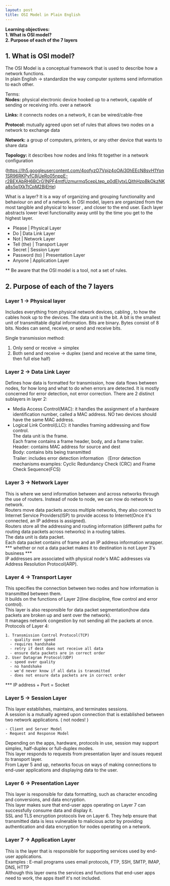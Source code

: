 ```yaml
---
layout: post
title: OSI Model in Plain English
---
```



**Learning objectives:**  
**1. What is OSI model?**  
**2. Purpose of each of the 7 layers**  

## 1. What is OSI model?  
The OSI Model is a conceptual framework that is used to describe how a network functions.   
In plain English -> standardize the way computer systems send information to each other.


Terms:  
**Nodes:** physical electronic device hooked up to a network, capable of sending or receiving info. over a network   

**Links:** it connects nodes on a network, it can be wired/cable-free   

**Protocol:** mutually agreed upon set of rules that allows two nodes on a network to exchange data  

**Network:** a group of computers, printers, or any other device that wants to share data  

**Topology:** it describes how nodes and links fit together in a network configuration

(https://lh5.googleusercontent.com/4oofyzO7Vpjz4oOAi30hEEcN8svH1Yon1SR96RKPyfC8jUeRo05nppE-r2BEXAbRH6BCrG1NPF4mtfUzmurmq5cepLtep_p0dEIytxLQithHzpBkOkzNKa8s5p1XkTtCpM2BjEHe)


What is a layer?
It is a way of organizing and grouping functionality and behaviour on and of a network.
In OSI model, layers are organized from the most tangible and physical to lesser , and closer to the end user.
Each layer abstracts lower level functionality away until by the time you get to the highest layer.


- Please | Physical Layer  
- Do | Data Link Layer  
- Not | Network Layer  
- Tell (the) | Transport Layer  
- Secret | Session Layer  
- Password (to) | Presentation Layer  
- Anyone | Application Layer  


** Be aware that the OSI model is a tool, not a set of rules.


## 2. Purpose of each of the 7 layers  


### Layer 1 -> Physical layer  
Includes everything from physical network devices, cabling , to how the cables hook up to the devices.
The data unit is the bit.
A bit is the smallest unit of transmittable digital information. Bits are binary. Bytes consist of 8 bits.
Nodes can send, receive, or send and receive bits.

Single transmission method:  
1. Only send or receive -> simplex  
2. Both send and receive -> duplex (send and receive at the same time, then full else half)  


### Layer 2 -> Data Link Layer  
Defines how data is formatted for transmission, how data flows between nodes, for how long and what to do when errors are detected.
It is mostly concerned for error detection, not error correction.
There are 2 distinct sublayers in layer 2:
- Media Access Control(MAC): it handles the assignment of a hardware identification number, called a MAC address. NO two devices should have the same MAC address.  
- Logical Link Control(LLC): it handles framing addressing and flow control.  
The data unit is the frame.  
Each frame contains a frame header, body, and a frame trailer.  
Header: contains MAC address for source and dest  
Body: contains bits being transmitted  
Trailer: includes error detection information （Error detection mechanisms examples: Cyclic Redundancy Check (CRC) and Frame Check Sequence(FCS)


### Layer 3 -> Network Layer  
This is where we send information between and across networks through the use of routers. Instead of node to node, we can now do network to network.  
Routers move data packets across multiple networks, they also connect to Internet Service Providers(ISP) to provide access to Internet(Once it's connected, an IP address is assigned).  
Routers store all the addressing and routing information (different paths for routing data packets across networks) in a routing tables.  
The data unit is data packet.  
Each data packet contains of frame and an IP address information wrapper.   
*** whether or not a data packet makes it to destination is not Layer 3's business ***  
IP addresses are associated with physical node's MAC addresses via Address Resolution Protocol(ARP).  



### Layer 4 -> Transport Layer
This specifies the connection between two nodes and how information is transmitted between them.  
It builds on the functions of Layer 2(line discipline, flow control and error control).  
This layer is also responsible for data packet segmentation(how data packets are broken up and sent over the network).  
It manages network congestion by not sending all the packets at once.  
Protocols of Layer 4:  

    1. Transmission Control Protocol(TCP)   
      - quality over speed    
      - requires handshake  
      - retry if dest does not receive all data  
      - ensure data packets are in correct order  
    2. User Datagram Protocol(UDP)  
      - speed over quality  
      - no handshake  
      - we'd never know if all data is transmitted  
      - does not ensure data packets are in correct order  


*** IP address + Port = Socket


### Layer 5 -> Session Layer  
This layer establishes, maintains, and terminates sessions.  
A session is a mutually agreed upon connection that is established between two network applications. ( not nodes! )  

    - Client and Server Model
    - Request and Response Model

Depending on the apps, hardware, protocols in use, session may support simplex, half-duplex or full-duplex modes.  
This layer responds to requests from presentation layer and issues request to transport layer.  
From Layer 5 and up, networks focus on ways of making connections to end-user applications and displaying data to the user.  


### Layer 6 -> Presentation Layer  
This layer is responsible for data formatting, such as character encoding and conversions, and data encryption.  
This layer makes sure that end-user apps operating on Layer 7 can successfully consume data and display it.  
SSL and TLS encryption protocols live on Layer 6. They help ensure that transmitted data is less vulnerable to malicious actor by providing authentication and data encryption for nodes operating on a network.  


### Layer 7 -> Application Layer  
This is the layer that is responsible for supporting services used by end-user applications.  
Examples : E-mail programs uses email protocols, FTP, SSH, SMTP, IMAP, DNS, HTTP  
Although this layer owns the services and functions that end-user apps need to work, the apps itself it's not included.




















